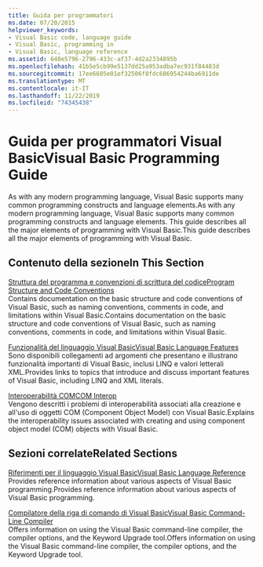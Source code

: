 ```yaml
---
title: Guida per programmatori
ms.date: 07/20/2015
helpviewer_keywords:
- Visual Basic code, language guide
- Visual Basic, programming in
- Visual Basic, language reference
ms.assetid: 640e5796-2796-433c-af37-4d2a2334895b
ms.openlocfilehash: 41b5e5cb99e5137dd25a953adba7ec931f84483d
ms.sourcegitcommit: 17ee6605e01ef32506f8fdc686954244ba6911de
ms.translationtype: MT
ms.contentlocale: it-IT
ms.lasthandoff: 11/22/2019
ms.locfileid: "74345438"
---
```

# <a name="visual-basic-programming-guide"></a><span data-ttu-id="19bbc-102">Guida per programmatori Visual Basic</span><span class="sxs-lookup"><span data-stu-id="19bbc-102">Visual Basic Programming Guide</span></span>
<span data-ttu-id="19bbc-103">As with any modern programming language, Visual Basic supports many common programming constructs and language elements.</span><span class="sxs-lookup"><span data-stu-id="19bbc-103">As with any modern programming language, Visual Basic supports many common programming constructs and language elements.</span></span> <span data-ttu-id="19bbc-104">This guide describes all the major elements of programming with Visual Basic.</span><span class="sxs-lookup"><span data-stu-id="19bbc-104">This guide describes all the major elements of programming with Visual Basic.</span></span>  
  
## <a name="in-this-section"></a><span data-ttu-id="19bbc-105">Contenuto della sezione</span><span class="sxs-lookup"><span data-stu-id="19bbc-105">In This Section</span></span>  
 [<span data-ttu-id="19bbc-106">Struttura del programma e convenzioni di scrittura del codice</span><span class="sxs-lookup"><span data-stu-id="19bbc-106">Program Structure and Code Conventions</span></span>](../../visual-basic/programming-guide/program-structure/program-structure-and-code-conventions.md)  
 <span data-ttu-id="19bbc-107">Contains documentation on the basic structure and code conventions of Visual Basic, such as naming conventions, comments in code, and limitations within Visual Basic.</span><span class="sxs-lookup"><span data-stu-id="19bbc-107">Contains documentation on the basic structure and code conventions of Visual Basic, such as naming conventions, comments in code, and limitations within Visual Basic.</span></span>  
  
 [<span data-ttu-id="19bbc-108">Funzionalità del linguaggio Visual Basic</span><span class="sxs-lookup"><span data-stu-id="19bbc-108">Visual Basic Language Features</span></span>](../../visual-basic/programming-guide/language-features/index.md)  
 <span data-ttu-id="19bbc-109">Sono disponibili collegamenti ad argomenti che presentano e illustrano funzionalità importanti di Visual Basic, inclusi LINQ e valori letterali XML.</span><span class="sxs-lookup"><span data-stu-id="19bbc-109">Provides links to topics that introduce and discuss important features of Visual Basic, including LINQ and XML literals.</span></span>  
  
 [<span data-ttu-id="19bbc-110">Interoperabilità COM</span><span class="sxs-lookup"><span data-stu-id="19bbc-110">COM Interop</span></span>](../../visual-basic/programming-guide/com-interop/index.md)  
 <span data-ttu-id="19bbc-111">Vengono descritti i problemi di interoperabilità associati alla creazione e all'uso di oggetti COM (Component Object Model) con Visual Basic.</span><span class="sxs-lookup"><span data-stu-id="19bbc-111">Explains the interoperability issues associated with creating and using component object model (COM) objects with Visual Basic.</span></span>  
  
## <a name="related-sections"></a><span data-ttu-id="19bbc-112">Sezioni correlate</span><span class="sxs-lookup"><span data-stu-id="19bbc-112">Related Sections</span></span>  
 [<span data-ttu-id="19bbc-113">Riferimenti per il linguaggio Visual Basic</span><span class="sxs-lookup"><span data-stu-id="19bbc-113">Visual Basic Language Reference</span></span>](../../visual-basic/language-reference/index.md)  
 <span data-ttu-id="19bbc-114">Provides reference information about various aspects of Visual Basic programming.</span><span class="sxs-lookup"><span data-stu-id="19bbc-114">Provides reference information about various aspects of Visual Basic programming.</span></span>  
  
 [<span data-ttu-id="19bbc-115">Compilatore della riga di comando di Visual Basic</span><span class="sxs-lookup"><span data-stu-id="19bbc-115">Visual Basic Command-Line Compiler</span></span>](../../visual-basic/reference/command-line-compiler/index.md)  
 <span data-ttu-id="19bbc-116">Offers information on using the Visual Basic command-line compiler, the compiler options, and the Keyword Upgrade tool.</span><span class="sxs-lookup"><span data-stu-id="19bbc-116">Offers information on using the Visual Basic command-line compiler, the compiler options, and the Keyword Upgrade tool.</span></span>
